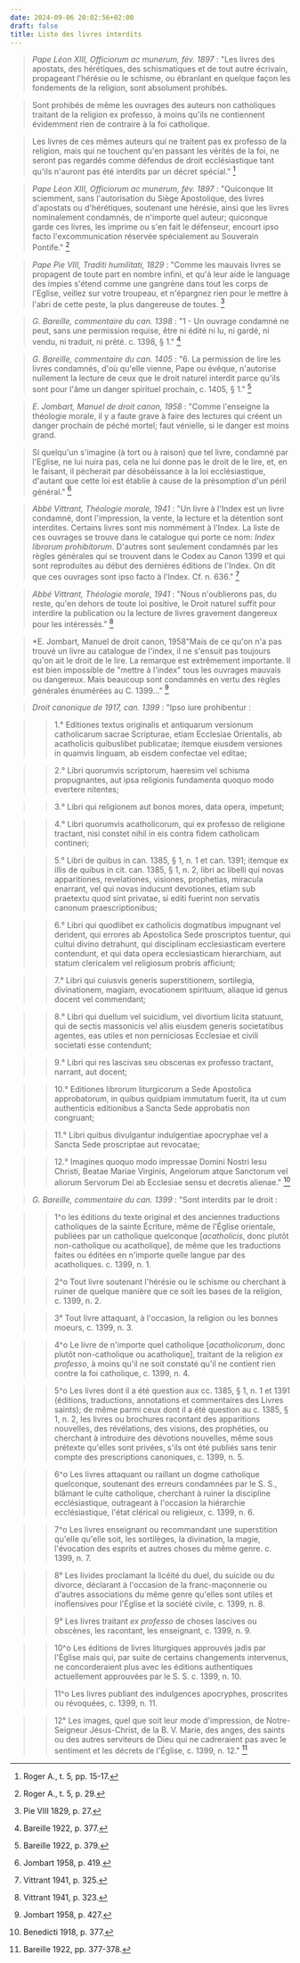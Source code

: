 ```yaml
---
date: 2024-09-06 20:02:56+02:00
draft: false
title: Liste des livres interdits
---
```





> *Pape Léon XIII, Officiorum ac munerum, fév. 1897* : "Les livres des apostats, des hérétiques, des schismatiques et de tout autre écrivain, propageant l'hérésie ou le schisme, ou ébranlant en quelque façon les fondements de la religion, sont absolument prohibés.

> Sont prohibés de même les ouvrages des auteurs non catholiques traitant de la religion ex professo, à moins qu'ils ne contiennent évidemment rien de contraire à la foi catholique. 

> Les livres de ces mêmes auteurs qui ne traitent pas ex professo de la religion, mais qui ne touchent qu'en passant les vérités de la foi, ne seront pas regardés comme défendus de droit ecclésiastique tant qu'ils n'auront pas été interdits par un décret spécial." [^1]

[^1]: Roger A., t. 5, pp. 15-17.

> *Pape Léon XIII, Officiorum ac munerum, fév. 1897* : "Quiconque lit sciemment, sans l'autorisation du Siège Apostolique, des livres d'apostats ou d'hérétiques, soutenant une hérésie, ainsi que les livres nominalement condamnés, de n'importe quel auteur; quiconque garde ces livres, les imprime ou s'en fait le défenseur, encourt ipso facto l'excommunication réservée spécialement au Souverain Pontife." [^2]

[^2]: Roger A., t. 5, p. 29.

> *Pape Pie VIII, Traditi humilitati, 1829* : "Comme les mauvais livres se propagent de toute part en nombre infini, et qu'à leur aide le language des impies s'étend comme une gangrène dans tout les corps de l'Eglise, veillez sur votre troupeau, et n'épargnez rien pour le mettre à l'abri de cette peste, la plus dangereuse de toutes. [^3]

[^3]: Pie VIII 1829, p. 27.

> *G. Bareille, commentaire du can. 1398* : "1 - Un ouvrage condamné ne peut, sans une permission requise, être ni édité ni lu, ni gardé, ni vendu, ni traduit, ni prêté. c. 1398, § 1." [^4]

[^4]: Bareille 1922, p. 377.


> *G. Bareille, commentaire du can. 1405* : "6. La permission de lire les livres condamnés, d'où qu'elle vienne, Pape ou évêque, n'autorise nullement la lecture de ceux que le droit naturel interdit parce qu'ils sont pour l'âme un danger spirituel prochain, c. 1405, § 1." [^5]

[^5]: Bareille 1922, p. 379.

> *E. Jombart, Manuel de droit canon, 1958* : "Comme l'enseigne la théologie morale, il y a faute grave à faire des lectures qui créent un danger prochain de péché mortel; faut vénielle, si le danger est moins grand.

> Si quelqu'un s'imagine (à tort ou à raison) que tel livre, condamné par l'Eglise, ne lui nuira pas, cela ne lui donne pas le droit de le lire, et, en le faisant, il pécherait par désobéissance à la loi ecclésiastique, d'autant que cette loi est établie à cause de la présomption d'un péril général." [^6]

[^6]: Jombart 1958, p. 419.

> *Abbé Vittrant, Théologie morale, 1941* : "Un livre à l'Index est un livre condamné, dont l'impression, la vente, la lecture et la détention sont interdites. Certains livres sont mis nommément à l'Index. La liste de ces ouvrages se trouve dans le catalogue qui porte ce nom: *Index librorum prohibitorum*. D'autres sont seulement condamnés par les règles générales qui se trouvent dans le Codex au Canon 1399 et qui sont reproduites au début des dernières éditions de l'Index. On dit que ces ouvrages sont ipso facto à l'Index. Cf. n. 636." [^7]

[^7]: Vittrant 1941, p. 325.

> *Abbé Vittrant, Théologie morale, 1941* : "Nous n'oublierons pas, du reste, qu'en dehors de toute loi positive, le Droit naturel suffit pour interdire la publication ou la lecture de livres gravement dangereux pour les intéressés." [^8]

[^8]: Vittrant 1941, p. 323. 

> *E. Jombart, Manuel de droit canon, 1958"Mais de ce qu'on n'a pas trouvé un livre au catalogue de l'index, il ne s'ensuit pas toujours qu'on ait le droit de le lire. La remarque est extrêmement importante. Il est bien impossible de "mettre à l'index" tous les ouvrages mauvais ou dangereux. Mais beaucoup sont condamnés en vertu des règles générales énumérées au C. 1399..." [^9]

[^9]: Jombart 1958, p. 427.

> *Droit canonique de 1917, can. 1399* : "Ipso iure prohibentur : 

>> 1.° Editiones textus originalis et antiquarum versionum catholicarum sacrae Scripturae, etiam Ecclesiae Orientalis, ab acatholicis quibuslibet publicatae; itemque eiusdem versiones in quamvis linguam, ab eisdem confectae vel editae;

>> 2.° Libri quorumvis scriptorum, haeresim vel schisma propugnantes, aut ipsa religionis fundamenta quoquo modo evertere nitentes; 

>> 3.° Libri qui religionem aut bonos mores, data opera, impetunt; 

>> 4.° Libri quorumvis acatholicorum, qui ex professo de religione tractant, nisi constet nihil in eis contra fidem catholicam contineri;


>> 5.° Libri de quibus in can. 1385, § 1, n. 1 et can. 1391; itemque ex illis de quibus in cit. can. 1385, § 1, n. 2, libri ac libelli qui novas apparitiones, revelationes, visiones, prophetias, miracula enarrant, vel qui novas inducunt devotiones, etiam sub praetextu quod sint privatae, si editi fuerint non servatis canonum praescriptionibus; 

>> 6.° Libri qui quodlibet ex catholicis dogmatibus impugnant vel derident, qui errores ab Apostolica Sede proscriptos tuentur, qui cultui divino detrahunt, qui disciplinam ecclesiasticam evertere contendunt, et qui data opera ecclesiasticam hierarchiam, aut statum clericalem vel religiosum probris afficiunt; 

>> 7.° Libri qui cuiusvis generis superstitionem, sortilegia, divinationem, magiam, evocationem spirituum, aliaque id genus docent vel commendant; 

>> 8.° Libri qui duellum vel suicidium, vel divortium licita statuunt, qui de sectis massonicis vel aliis eiusdem generis societatibus agentes, eas utiles et non perniciosas Ecclesiae et civili societati esse contendunt; 

>> 9.° Libri qui res lascivas seu obscenas ex professo tractant, narrant, aut docent; 

>> 10.° Editiones librorum liturgicorum a Sede Apostolica approbatorum, in quibus quidpiam immutatum fuerit, ita ut cum authenticis editionibus a Sancta Sede approbatis non congruant; 

>> 11.° Libri quibus divulgantur indulgentiae apocryphae vel a Sancta Sede proscriptae aut revocatae; 

>> 12.° Imagines quoquo modo impressae Domini Nostri Iesu Christi, Beatae Mariae Virginis, Angelorum atque Sanctorum vel aliorum Servorum Dei ab Ecclesiae sensu et decretis alienae." [^10]

[^10]: Benedicti 1918, p. 377.

> *G. Bareille, commentaire du can. 1399* : "Sont interdits par le droit : 

>> 1^o les éditions du texte original et des anciennes traductions catholiques de la sainte Écriture, même de l'Église orientale, publiées par un catholique quelconque [*acatholicis*, donc plutôt non-catholique ou acatholique], de même que les traductions faites ou éditées en n'importe quelle langue par des acatholiques. c. 1399, n. 1.

>> 2^o Tout livre soutenant l'hérésie ou le schisme ou cherchant à ruiner de quelque manière que ce soit les bases de la religion, c. 1399, n.  2.

>> 3° Tout livre attaquant, à l'occasion, la religion ou les bonnes moeurs, c. 1399, n. 3.

>> 4^o Le livre de n'importe quel catholique [*acatholicorum*, donc plutôt non-catholique ou acatholique], traitant de la religion *ex professo*, à moins qu'il ne soit constaté qu'il ne contient rien contre la foi catholique, c. 1399, n. 4.

>> 5^o Les livres dont il a été question aux cc. 1385, § 1, n. 1 et 1391 (éditions, traductions, annotations et commentaires des Livres saints); de même parmi ceux dont il a été question au c. 1385, § 1, n. 2, les livres ou brochures racontant des apparitions nouvelles, des révélations, des visions, des prophéties, ou cherchant à introduire des dévotions nouvelles, même sous prétexte qu'elles sont privées, s'ils ont été publiés sans tenir compte des prescriptions canoniques, c. 1399, n. 5.

>> 6^o Les livres attaquant ou raillant un dogme catholique quelconque, soutenant des erreurs condamnées par le S. S., blâmant le culte catholique, cherchant à ruiner la discipline ecclésiastique, outrageant à l'occasion la hiérarchie ecclésiastique, l'état clérical ou religieux, c.  1399, n. 6.

>> 7^o Les livres enseignant ou recommandant une superstition qu'elle qu'elle soit, les sortilèges, la divination, la magie, l'évocation des esprits et autres choses du même genre. c. 1399, n. 7.

>> 8° Les livides proclamant la licéité du duel, du suicide ou du divorce, déclarant à l'occasion de la franc-maçonnerie ou d'autres associations du même genre qu'elles sont utiles et inofîensives pour l'Église et la société civile, c. 1399, n. 8.

>> 9° Les livres traitant *ex professo* de choses lascives ou obscènes, les racontant, les enseignant, c. 1399, n. 9. 

>> 10^o Les éditions de livres liturgiques approuvés jadis par l'Église mais qui, par suite de certains changements intervenus, ne concorderaient plus avec les éditions authentiques actuellement approuvées par le S.  S. c. 1399, n. 10.

>> 11^o Les livres publiant des indulgences apocryphes, proscrites ou révoquées, c. 1399, n. 11.

>> 12° Les images, quel que soit leur mode d'impression, de Notre-Seigneur Jésus-Christ, de la B. V. Marie, des anges, des saints ou des autres serviteurs de Dieu qui ne cadreraient pas avec le sentiment et les décrets de l'Église, c. 1399, n. 12." [^11]

[^11]: Bareille 1922, pp. 377-378.



